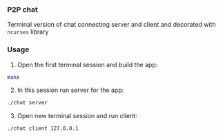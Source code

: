 ### P2P chat

Terminal version of chat connecting server and client and decorated with `ncurses` library

### Usage

1. Open the first terminal session and build the app:
```bash
make
```

2. In this session run server for the app:
```bash
./chat server
```

3. Open new terminal session and run client:
```bash
./chat client 127.0.0.1
```
